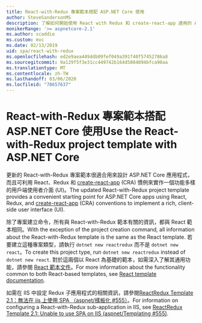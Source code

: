 ```yaml
---
title: React-with-Redux 專案範本搭配 ASP.NET Core 使用
author: SteveSandersonMS
description: 了解如何開始使用 React with Redux 和 create-react-app 適用的 ASP.NET Core 單頁應用程式 (SPA) 專案範本。
monikerRange: '>= aspnetcore-2.1'
ms.author: scaddie
ms.custom: mvc
ms.date: 02/13/2019
uid: spa/react-with-redux
ms.openlocfilehash: ed2e9aea449ddb09fef049a391f40f57452786a8
ms.sourcegitcommit: 9a129f5f3e31cc449742b164d5004894bfca90aa
ms.translationtype: MT
ms.contentlocale: zh-TW
ms.lasthandoff: 03/06/2020
ms.locfileid: "78657637"
---
```

# <a name="use-the-react-with-redux-project-template-with-aspnet-core"></a><span data-ttu-id="e7ce8-103">React-with-Redux 專案範本搭配 ASP.NET Core 使用</span><span class="sxs-lookup"><span data-stu-id="e7ce8-103">Use the React-with-Redux project template with ASP.NET Core</span></span>

<span data-ttu-id="e7ce8-104">更新的 React-with-Redux 專案範本很適合用來設計 ASP.NET Core 應用程式，而且可利用 React、Redux 和 [create-react-app](https://github.com/facebookincubator/create-react-app) (CRA) 慣例來實作一個功能多樣的用戶端使用者介面 (UI)。</span><span class="sxs-lookup"><span data-stu-id="e7ce8-104">The updated React-with-Redux project template provides a convenient starting point for ASP.NET Core apps using React, Redux, and [create-react-app](https://github.com/facebookincubator/create-react-app) (CRA) conventions to implement a rich, client-side user interface (UI).</span></span>

<span data-ttu-id="e7ce8-105">除了專案建立命令，所有與 React-with-Redux 範本有關的資訊，都與 React 範本相同。</span><span class="sxs-lookup"><span data-stu-id="e7ce8-105">With the exception of the project creation command, all information about the React-with-Redux template is the same as the React template.</span></span> <span data-ttu-id="e7ce8-106">若要建立這種專案類型，請執行 `dotnet new reactredux` 而不是 `dotnet new react`。</span><span class="sxs-lookup"><span data-stu-id="e7ce8-106">To create this project type, run `dotnet new reactredux` instead of `dotnet new react`.</span></span> <span data-ttu-id="e7ce8-107">對於這兩個以 React 為基礎的範本，如需深入了解其通用功能，請參閱 [React 範本文件](xref:spa/react)。</span><span class="sxs-lookup"><span data-stu-id="e7ce8-107">For more information about the functionality common to both React-based templates, see [React template documentation](xref:spa/react).</span></span>

<span data-ttu-id="e7ce8-108">如需在 IIS 中設定 Redux 子應用程式的相關資訊，請參閱[ReactRedux Template 2.1：無法在 iis 上使用 SPA （aspnet/樣板化 &num;555）](https://github.com/aspnet/Templating/issues/555)。</span><span class="sxs-lookup"><span data-stu-id="e7ce8-108">For information on configuring a React-with-Redux sub-application in IIS, see [ReactRedux Template 2.1: Unable to use SPA on IIS (aspnet/Templating &num;555)](https://github.com/aspnet/Templating/issues/555).</span></span>
